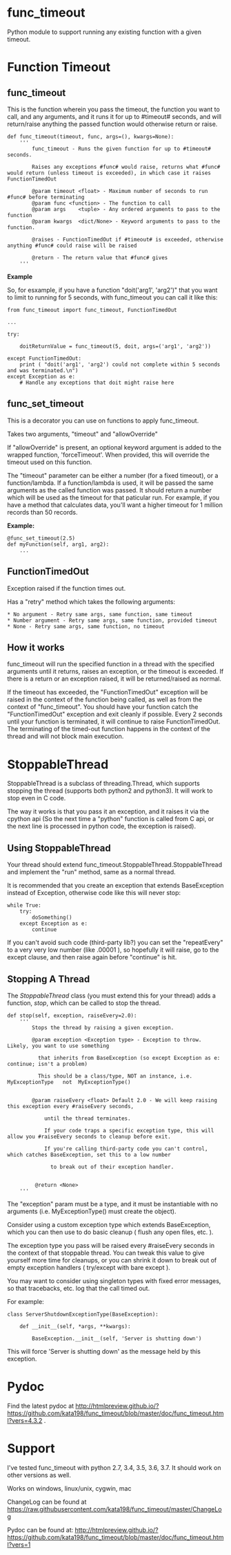 # func\_timeout
Python module to support running any existing function with a given timeout.


Function Timeout
================


func\_timeout
-------------

This is the function wherein you pass the timeout, the function you want to call, and any arguments, and it runs it for up to #timeout# seconds, and will return/raise anything the passed function would otherwise return or raise.

	def func_timeout(timeout, func, args=(), kwargs=None):
		'''
			func_timeout - Runs the given function for up to #timeout# seconds.

			Raises any exceptions #func# would raise, returns what #func# would return (unless timeout is exceeded), in which case it raises FunctionTimedOut

			@param timeout <float> - Maximum number of seconds to run #func# before terminating
			@param func <function> - The function to call
			@param args    <tuple> - Any ordered arguments to pass to the function
			@param kwargs  <dict/None> - Keyword arguments to pass to the function.

			@raises - FunctionTimedOut if #timeout# is exceeded, otherwise anything #func# could raise will be raised

			@return - The return value that #func# gives
		'''


**Example**


So, for esxample, if you have a function "doit('arg1', 'arg2')" that you want to limit to running for 5 seconds, with func\_timeout you can call it like this:


	from func_timeout import func_timeout, FunctionTimedOut

	...

	try:

		doitReturnValue = func_timeout(5, doit, args=('arg1', 'arg2'))

	except FunctionTimedOut:
		print ( "doit('arg1', 'arg2') could not complete within 5 seconds and was terminated.\n")
	except Exception as e:
		# Handle any exceptions that doit might raise here



func\_set\_timeout
------------------


This is a decorator you can use on functions to apply func\_timeout.

Takes two arguments, "timeout" and "allowOverride"

If "allowOverride" is present, an optional keyword argument is added to the wrapped function, 'forceTimeout'. When provided, this will override the timeout used on this function.


The "timeout" parameter can be either a number (for a fixed timeout), or a function/lambda. If a function/lambda is used, it will be passed the same arguments as the called function was passed. It should return a number which will be used as the timeout for that paticular run. For example, if you have a method that calculates data, you'll want a higher timeout for 1 million records than 50 records.


**Example:**

	@func_set_timeout(2.5)
	def myFunction(self, arg1, arg2):
		...


FunctionTimedOut
----------------

Exception raised if the function times out.


Has a "retry" method which takes the following arguments:

	* No argument - Retry same args, same function, same timeout
	* Number argument - Retry same args, same function, provided timeout
	* None - Retry same args, same function, no timeout


How it works
------------

func\_timeout will run the specified function in a thread with the specified arguments until it returns, raises an exception, or the timeout is exceeded.
If there is a return or an exception raised, it will be returned/raised as normal.

If the timeout has exceeded, the "FunctionTimedOut" exception will be raised in the context of the function being called, as well as from the context of "func\_timeout". You should have your function catch the "FunctionTimedOut" exception and exit cleanly if possible. Every 2 seconds until your function is terminated, it will continue to raise FunctionTimedOut. The terminating of the timed-out function happens in the context of the thread and will not block main execution.


StoppableThread
===============

StoppableThread is a subclass of threading.Thread, which supports stopping the thread (supports both python2 and python3). It will work to stop even in C code.

The way it works is that you pass it an exception, and it raises it via the cpython api (So the next time a "python" function is called from C api, or the next line is processed in python code, the exception is raised).


Using StoppableThread
---------------------

Your thread should extend func\_timeout.StoppableThread\.StoppableThread and implement the "run" method, same as a normal thread.

It is recommended that you create an exception that extends BaseException instead of Exception, otherwise code like this will never stop:

	while True:
		try:
			doSomething()
		except Exception as e:
			continue

If you can't avoid such code (third-party lib?) you can set the "repeatEvery" to a very very low number (like .00001 ), so hopefully it will raise, go to the except clause, and then raise again before "continue" is hit.


Stopping A Thread
-----------------


The *StoppableThread* class (you must extend this for your thread) adds a function, *stop*, which can be called to stop the thread.


	def stop(self, exception, raiseEvery=2.0):
		'''
			Stops the thread by raising a given exception.

			@param exception <Exception type> - Exception to throw. Likely, you want to use something

			  that inherits from BaseException (so except Exception as e: continue; isn't a problem)

			  This should be a class/type, NOT an instance, i.e.  MyExceptionType   not  MyExceptionType()


			@param raiseEvery <float> Default 2.0 - We will keep raising this exception every #raiseEvery seconds,

				until the thread terminates.

				If your code traps a specific exception type, this will allow you #raiseEvery seconds to cleanup before exit.

				If you're calling third-party code you can't control, which catches BaseException, set this to a low number
				 
				  to break out of their exception handler.


			 @return <None>
		'''


The "exception" param must be a type, and it must be instantiable with no arguments (i.e. MyExceptionType() must create the object).

Consider using a custom exception type which extends BaseException, which you can then use to do basic cleanup ( flush any open files, etc. ).

The exception type you pass will be raised every #raiseEvery seconds in the context of that stoppable thread. You can tweak this value to give yourself more time for cleanups, or you can shrink it down to break out of empty exception handlers  ( try/except with bare except ).


You may want to consider using singleton types with fixed error messages, so that tracebacks, etc. log that the call timed out.

For example:

	class ServerShutdownExceptionType(BaseException):

		def __init__(self, *args, **kwargs):

			BaseException.__init__(self, 'Server is shutting down')


This will force 'Server is shutting down' as the message held by this exception.



Pydoc
=====

Find the latest pydoc at http://htmlpreview.github.io/?https://github.com/kata198/func_timeout/blob/master/doc/func_timeout.html?vers=4.3.2 .


Support
=======

I've tested func\_timeout with python 2.7, 3.4, 3.5, 3.6, 3.7. It should work on other versions as well.

Works on windows, linux/unix, cygwin, mac

ChangeLog can be found at https://raw.githubusercontent.com/kata198/func_timeout/master/ChangeLog 

Pydoc can be found at: http://htmlpreview.github.io/?https://github.com/kata198/func_timeout/blob/master/doc/func_timeout.html?vers=1
